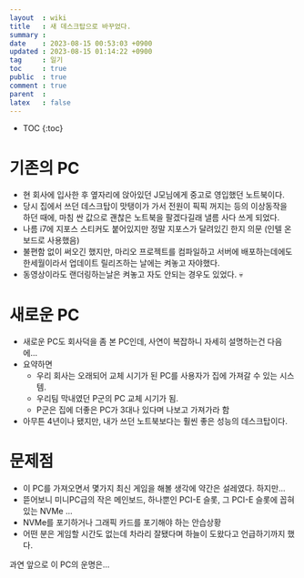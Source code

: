 ```yaml
---
layout  : wiki
title   : 새 데스크탑으로 바꾸었다. 
summary : 
date    : 2023-08-15 00:53:03 +0900
updated : 2023-08-15 01:14:22 +0900
tag     : 일기
toc     : true
public  : true
comment : true
parent  : 
latex   : false
---
```

* TOC
{:toc}

# 기존의 PC

- 현 회사에 입사한 후 옆자리에 앉아있던 J모님에게 중고로 영입했던 노트북이다.
- 당시 집에서 쓰던 데스크탑이 맛탱이가 가서 전원이 픽픽 꺼지는 등의 이상동작을 하던 때에, 마침 싼 값으로 괜찮은 노트북을 팔겠다길래 낼름 사다 쓰게 되었다.
- 나름 i7에 지포스 스티커도 붙어있지만 정말 지포스가 달려있긴 한지 의문 (인텔 온보드로 사용했음)
- 불편함 없이 써오긴 했지만, 마리오 프로젝트를 컴파일하고 서버에 배포하는데에도 한세월이라서 업데이트 릴리즈하는 날에는 켜놓고 자야했다.
- 동영상이라도 랜더링하는날은 켜놓고 자도 안되는 경우도 있었다. 💀

# 새로운 PC

- 새로운 PC도 회사덕을 좀 본 PC인데, 사연이 복잡하니 자세히 설명하는건 다음에...
- 요약하면
	- 우리 회사는 오래되어 교체 시기가 된 PC를 사용자가 집에 가져갈 수 있는 시스템.
	- 우리팀 막내였던 P군의 PC 교체 시기가 됨.
	- P군은 집에 더좋은 PC가 3대나 있다며 나보고 가져가라 함
- 아무튼 4년이나 됐지만, 내가 쓰던 노트북보다는 훨씬 좋은 성능의 데스크탑이다.

# 문제점

- 이 PC를 가져오면서 몇가지 최신 게임을 해볼 생각에 약간은 설레였다. 하지만...
- 뜯어보니 미니PC급의 작은 메인보드, 하나뿐인 PCI-E 슬롯, 그 PCI-E 슬롯에 꼽혀있는 NVMe ...
- NVMe를 포기하거나 그래픽 카드를 포기해야 하는 안습상황
- 어떤 분은 게임할 시간도 없는데 차라리 잘됐다며 하늘이 도왔다고 언급하기까지 했다.

과연 앞으로 이 PC의 운명은...
